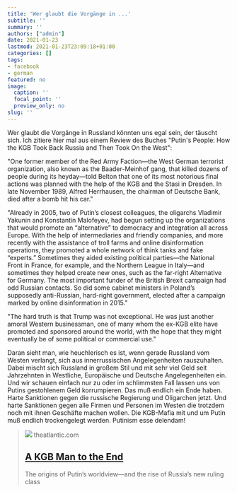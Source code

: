 ```yaml
---
title: 'Wer glaubt die Vorgänge in ...'
subtitle: ''
summary: ''
authors: ["admin"]
date: 2021-01-23
lastmod: 2021-01-23T23:09:18+01:00
categories: []
tags:
- facebook
- german
featured: no
image:
  caption: ''
  focal_point: ''
  preview_only: no
slug: ''
---
```

Wer glaubt die Vorgänge in Russland könnten uns egal sein, der täuscht sich. Ich zitiere hier mal aus einem Review des Buches "Putin's People: How the KGB Took Back Russia and Then Took On the West":

"One former member of the Red Army Faction—the West German terrorist organization, also known as the Baader-Meinhof gang, that killed dozens of people during its heyday—told Belton that one of its most notorious final actions was planned with the help of the KGB and the Stasi in Dresden. In late November 1989, Alfred Herrhausen, the chairman of Deutsche Bank, died after a bomb hit his car."

"Already in 2005, two of Putin’s closest colleagues, the oligarchs Vladimir Yakunin and Konstantin Malofeyev, had begun setting up the organizations that would promote an “alternative” to democracy and integration all across Europe. With the help of intermediaries and friendly companies, and more recently with the assistance of troll farms and online disinformation operations, they promoted a whole network of think tanks and fake “experts.” Sometimes they aided existing political parties—the National Front in France, for example, and the Northern League in Italy—and sometimes they helped create new ones, such as the far-right Alternative for Germany. The most important funder of the British Brexit campaign had odd Russian contacts. So did some cabinet ministers in Poland’s supposedly anti-Russian, hard-right government, elected after a campaign marked by online disinformation in 2015."

"The hard truth is that Trump was not exceptional. He was just another amoral Western businessman, one of many whom the ex-KGB elite have promoted and sponsored around the world, with the hope that they might eventually be of some political or commercial use."

Daran sieht man, wie heuchlerisch es ist, wenn gerade Russland vom Westen verlangt, sich aus innerrussischen Angelegenheiten rauszuhalten. Dabei mischt sich Russland in großem Stil und mit sehr viel Geld seit Jahrzehnten in Westliche, Europäische und Deutsche Angelegenheiten ein. Und wir schauen einfach nur zu oder im schlimmsten Fall lassen uns von Putins gestohlenem Geld korrumpieren. Das muß endlich ein Ende haben. Harte Sanktionen gegen die russische Regierung und Oligarchen jetzt. Und harte Sanktionen gegen alle Firmen und Personen im Westen die trotzdem noch mit ihnen Geschäfte machen wollen. Die KGB-Mafia mit und um Putin muß endlich trockengelegt werden. Putinism esse delendam!
> [![](https://cdn.theatlantic.com/thumbor/UmxiW-BQn6rD1bCs3TW6b8q97C4=/0x43:2044x1108/960x500/media/img/2020/07/CC_Applebaum_Putin_crops/original.jpg)](https://www.theatlantic.com/magazine/archive/2020/09/catherine-belton-putins-people/614212/)
> theatlantic.com
> ## [A KGB Man to the End](https://www.theatlantic.com/magazine/archive/2020/09/catherine-belton-putins-people/614212/)
>
>The origins of Putin’s worldview—and the rise of Russia’s new ruling class


